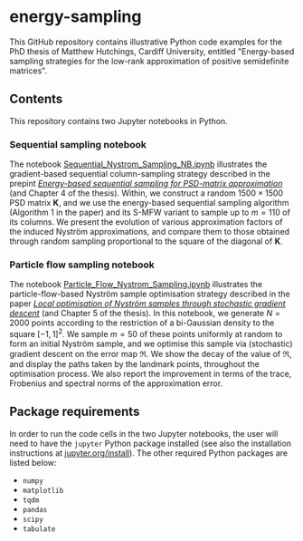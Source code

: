 # energy-sampling
This GitHub repository contains illustrative Python code examples for the PhD thesis of Matthew Hutchings, Cardiff University,
entitled "Energy-based sampling strategies for the low-rank approximation of positive semidefinite matrices".

## Contents
This repository contains two Jupyter notebooks in Python.

### Sequential sampling notebook
The notebook [Sequential_Nystrom_Sampling_NB.ipynb](notebooks/Sequential_Nystrom_Sampling_NB.ipynb)
illustrates the gradient-based sequential column-sampling strategy described in the prepint [*Energy-based sequential sampling for PSD-matrix approximation*](https://hal.science/hal-04102664/)
(and Chapter 4 of the thesis).
Within, we construct a random $1500 \times 1500$ PSD matrix $\mathbf{K}$,
and we use the energy-based sequential sampling algorithm (Algorithm 1 in the paper) and its S-MFW variant to sample up to $m = 110$ of its columns.
We present the evolution of various approximation factors of the induced Nyström approximations,
and compare them to those obtained through random sampling proportional to the square of the diagonal of $\mathbf{K}$.

### Particle flow sampling notebook
The notebook [Particle_Flow_Nystrom_Sampling.ipynb](notebooks/Particle_Flow_Nystrom_Sampling.ipynb)
illustrates the particle-flow-based Nyström sample optimisation strategy described in the paper
[*Local optimisation of Nyström samples through stochastic gradient descent*](https://link.springer.com/chapter/10.1007/978-3-031-25599-1_10)
(and Chapter 5 of the thesis).
In this notebook, we generate $N = 2000$ points according to the restriction of a bi-Gaussian density to the square $[-1, 1]^{2}$.
We sample $m = 50$ of these points uniformly at random to form an initial Nyström sample,
and we optimise this sample via (stochastic) gradient descent on the error map $\mathfrak{R}$.
We show the decay of the value of $\mathfrak{R}$,
and display the paths taken by the landmark points,
throughout the optimisation process.
We also report the improvement in terms of the trace, Frobenius and spectral norms of the approximation error.

## Package requirements
In order to run the code cells in the two Jupyter notebooks, the user will need to have the `jupyter` Python package installed
(see also the installation instructions at [jupyter.org/install](jupyter.org/install)).
The other required Python packages are listed below:
* `numpy`
* `matplotlib`
* `tqdm`
* `pandas`
* `scipy`
* `tabulate`
